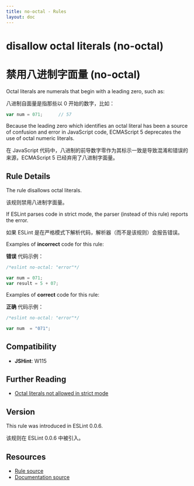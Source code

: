 ```yaml
---
title: no-octal - Rules
layout: doc
---
```

<!-- Note: No pull requests accepted for this file. See README.md in the root directory for details. -->

# disallow octal literals (no-octal)

# 禁用八进制字面量 (no-octal)

Octal literals are numerals that begin with a leading zero, such as:

八进制自面量是指那些以 0 开始的数字，比如：

```js
var num = 071;      // 57
```

Because the leading zero which identifies an octal literal has been a source of confusion and error in JavaScript code, ECMAScript 5 deprecates the use of octal numeric literals.

在 JavaScript 代码中，八进制的前导数字零作为其标示一致是导致混淆和错误的来源，ECMAScript 5 已经弃用了八进制字面量。

## Rule Details

The rule disallows octal literals.

该规则禁用八进制字面量。

If ESLint parses code in strict mode, the parser (instead of this rule) reports the error.

如果 ESLint 是在严格模式下解析代码，解析器（而不是该规则）会报告错误。

Examples of **incorrect** code for this rule:

**错误** 代码示例：

```js
/*eslint no-octal: "error"*/

var num = 071;
var result = 5 + 07;
```

Examples of **correct** code for this rule:

**正确** 代码示例：

```js
/*eslint no-octal: "error"*/

var num  = "071";
```

## Compatibility

* **JSHint**: W115

## Further Reading

* [Octal literals not allowed in strict mode](http://jslinterrors.com/octal-literals-are-not-allowed-in-strict-mode)

## Version

This rule was introduced in ESLint 0.0.6.

该规则在 ESLint 0.0.6 中被引入。

## Resources

* [Rule source](https://github.com/eslint/eslint/tree/master/lib/rules/no-octal.js)
* [Documentation source](https://github.com/eslint/eslint/tree/master/docs/rules/no-octal.md)
